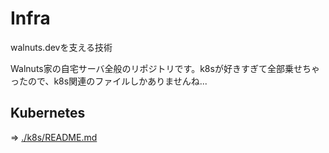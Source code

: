 # Infra
walnuts.devを支える技術

Walnuts家の自宅サーバ全般のリポジトリです。k8sが好きすぎて全部乗せちゃったので、k8s関連のファイルしかありませんね...

## Kubernetes
⇒ [./k8s/README.md](./k8s/README.md)

